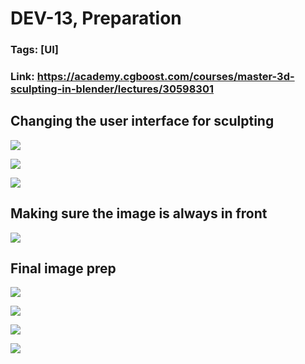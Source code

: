 # DEV-13, Preparation
### Tags: [UI]
### Link: https://academy.cgboost.com/courses/master-3d-sculpting-in-blender/lectures/30598301

## Changing the user interface for sculpting

![](../images/DEV-12/DEV-13-A1.png)

![](../images/DEV-12/DEV-13-A2.png)

![](../images/DEV-12/DEV-13-A3.png)

## Making sure the image is always in front

![](../images/DEV-12/DEV-13-B1.png)

## Final image prep

![](../images/DEV-12/DEV-13-C1.png)

![](../images/DEV-12/DEV-13-C2.png)

![](../images/DEV-12/DEV-13-C3.png)

![](../images/DEV-12/DEV-13-C4.png)